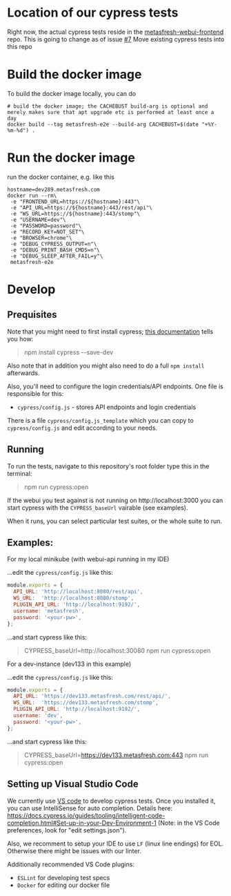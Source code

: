 # Location of our cypress tests

Right now, the actual cypress tests reside in the [metasfresh-webui-frontend](https://github.com/metasfresh/metasfresh-webui-frontend) repo. This is going to change as of issue [#7](https://github.com/metasfresh/metasfresh-e2e/issues/7) Move existing cypress tests into this repo

# Build the docker image

To build the docker image locally, you can do

```
# build the docker image; the CACHEBUST build-arg is optional and merely makes sure that apt upgrade etc is performed at least once a day
docker build --tag metasfresh-e2e --build-arg CACHEBUST=$(date "+%Y-%m-%d") .
```

# Run the docker image

run the docker container, e.g. like this

```
hostname=dev289.metasfresh.com
docker run --rm\
 -e "FRONTEND_URL=https://${hostname}:443"\
 -e "API_URL=https://${hostname}:443/rest/api"\
 -e "WS_URL=https://${hostname}:443/stomp"\
 -e "USERNAME=dev"\
 -e "PASSWORD=password"\
 -e "RECORD_KEY=NOT_SET"\
 -e "BROWSER=chrome"\
 -e "DEBUG_CYPRESS_OUTPUT=n"\
 -e "DEBUG_PRINT_BASH_CMDS=n"\
 -e "DEBUG_SLEEP_AFTER_FAIL=y"\
 metasfresh-e2e
```

# Develop

## Prequisites

Note that you might need to first install cypress; [this documentation](https://docs.cypress.io/guides/getting-started/installing-cypress.html#npm-install) tells you how:

> npm install cypress --save-dev

Also note that in addition you might also need to do a full `npm install` afterwards.

Also, you'll need to configure the login credentials/API endpoints. One file is responsible for this:

- `cypress/config.js` - stores API endpoints and login credentials

There is a file `cypress/config.js_template` which you can copy to `cypress/config.js` and edit according to your needs.

## Running

To run the tests, navigate to this repository's root folder type this in the terminal:

> npm run cypress:open

If the webui you test against is not running on http://localhost:3000 you can start cypress with the `CYPRESS_baseUrl` vairable (see examples).

When it runs, you can select particular test suites, or the whole suite to run. 

## Examples:

For my local minikube (with webui-api running in my IDE)

...edit the `cypress/config.js` like this:

```javascript
module.exports = {
  API_URL: 'http://localhost:8080/rest/api',
  WS_URL:  'http://localhost:8080/stomp',
  PLUGIN_API_URL: 'http://localhost:9192/',
  username: 'metasfresh',
  password: '<your-pw>',
};
```

...and start cypress like this:

> CYPRESS_baseUrl=http://localhost:30080 npm run cypress:open

For a dev-instance (dev133 in this example)

...edit the `cypress/config.js` like this:

```javascript
module.exports = {
  API_URL: 'https://dev133.metasfresh.com/rest/api/',
  WS_URL:  'https://dev133.metasfresh.com/stomp',
  PLUGIN_API_URL: 'http://localhost:9192/',
  username: 'dev',
  password: '<your-pw>',
};
```

...and start cypress like this:

> CYPRESS_baseUrl=https://dev133.metasfresh.com:443 npm run cypress:open

## Setting up Visual Studio Code

We currently use [VS code](https://code.visualstudio.com/download) to develop cypress tests.
Once you installed it, you can use IntelliSense for auto completion. 
Details here: https://docs.cypress.io/guides/tooling/intelligent-code-completion.html#Set-up-in-your-Dev-Environment-1 (Note: in the VS Code preferences, look for "edit settings.json").

Also, we recomment to setup your IDE to use `LF` (linux line endings) for EOL.
Otherwise there might be issues with our linter.

Additionally recommended VS Code plugins:
* `ESLint` for developing test specs
* `Docker` for editing our docker file
